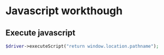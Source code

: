 # Javascript workthough

## Execute javascript

```PHP
$driver->executeScript("return window.location.pathname");
```
